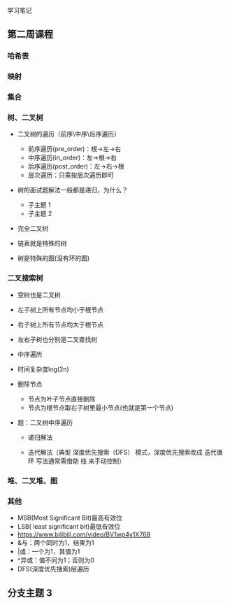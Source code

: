 学习笔记
## 第二周课程

### 哈希表

### 映射

### 集合

### 树、二叉树

- 二叉树的遍历（前序\中序\后序遍历）

	- 前序遍历(pre_order)：根->左->右
	- 中序遍历(in_order)：左->根->右
	- 后序遍历(post_order)：左->右->根
	- 层次遍历：只需按层次遍历即可

- 树的面试题解法一般都是递归，为什么？

	- 子主题 1
	- 子主题 2

- 完全二叉树
- 链表就是特殊的树
- 树是特殊的图(没有环的图)

### 二叉搜索树

- 空树也是二叉树
- 左子树上所有节点均小于根节点
- 右子树上所有节点均大于根节点
- 左右子树也分别是二叉查找树
- 中序遍历
- 时间复杂度log(2n)
- 删除节点

	- 节点为叶子节点直接删除
	- 节点为根节点取右子树里最小节点(也就是第一个节点)

- 题：二叉树中序遍历

	- 递归解法

	- 迭代解法（典型 深度优先搜索（DFS） 模式，深度优先搜索改成 迭代循环 写法通常需借助 栈 来手动控制）

### 堆、二叉堆、图

### 其他

- MSB(Most Significant Bit)最高有效位
- LSB( least significant bit)最低有效位
- https://www.bilibili.com/video/BV1wp4y1X768
- &与：两个同时为1，结果为1
- |或：一个为1，其值为1
- ^异或：值不同为1；否则为0
- DFS(深度优先搜索)层遍历

## 分支主题 3

